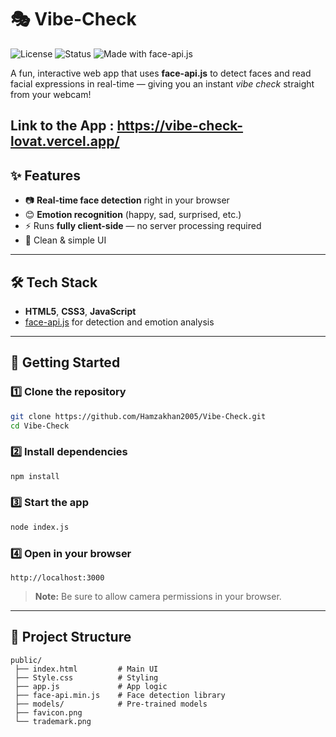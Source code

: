 

# 🎭 Vibe-Check

![License](https://img.shields.io/badge/license-MIT-green) ![Status](https://img.shields.io/badge/status-active-success) ![Made with face-api.js](https://img.shields.io/badge/made%20with-face--api.js-blue)

A fun, interactive web app that uses **face-api.js** to detect faces and read facial expressions in real-time — giving you an instant *vibe check* straight from your webcam!

Link to the App : https://vibe-check-lovat.vercel.app/
---

## ✨ Features

* 📷 **Real-time face detection** right in your browser
* 😊 **Emotion recognition** (happy, sad, surprised, etc.)
* ⚡ Runs **fully client-side** — no server processing required
* 🎨 Clean & simple UI

---

## 🛠 Tech Stack

* **HTML5**, **CSS3**, **JavaScript**
* [face-api.js](https://github.com/justadudewhohacks/face-api.js) for detection and emotion analysis

---

## 🚀 Getting Started

### 1️⃣ Clone the repository

```bash
git clone https://github.com/Hamzakhan2005/Vibe-Check.git
cd Vibe-Check
```

### 2️⃣ Install dependencies

```bash
npm install
```

### 3️⃣ Start the app

```bash
node index.js
```

### 4️⃣ Open in your browser

```
http://localhost:3000
```

> **Note:** Be sure to allow camera permissions in your browser.

---

## 📂 Project Structure

```
public/
 ├── index.html         # Main UI
 ├── Style.css          # Styling
 ├── app.js             # App logic
 ├── face-api.min.js    # Face detection library
 ├── models/            # Pre-trained models
 ├── favicon.png
 └── trademark.png
```

